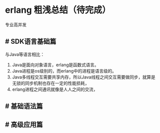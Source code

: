# erlang 粗浅总结（待完成）
专业高并发

## # SDK语言基础篇 ##
与Java等语言相比：
1. Java是面向对象语言，erlang是函数式语言。
2. Java进程是os级别的，而erlang中的进程是语言级的。
3. Java多线程交互需要共享内存，所以Java线程之间交互需要做同步，就算是无锁的同步机制也存在一定的性能损耗，
4. erlang进程之间通讯就像是人人之间的交流，
## # 基础语法篇 ##

## # 高级应用篇 ##

